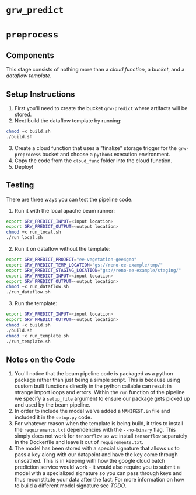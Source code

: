 # `grw_predict`

# `preprocess`

## Components
This stage consists of nothing more than a *cloud function*, a *bucket*, and a *dataflow template*.

## Setup Instructions
1. First you'll need to create the bucket `grw-predict` where artifacts will be stored.
2. Next build the dataflow template by running:
```bash
chmod +x build.sh
./build.sh
```
3. Create a cloud function that uses a "finalize" storage trigger for the `grw-preprocess` bucket and choose a `python3` execution environment. 
4. Copy the code from the `cloud_func` folder into the cloud function.
5. Deploy!

## Testing
There are three ways you can test the pipeline code. 
1. Run it with the local apache beam runner:
```bash
export GRW_PREDICT_INPUT=<input location>
export GRW_PREDICT_OUTPUT=<output location>
chmod +x run_local.sh
./run_local.sh
```
2. Run it on dataflow without the template:
```bash
export GRW_PREDICT_PROJECT="ee-vegetation-gee4geo"
export GRW_PREDICT_TEMP_LOCATION="gs://reno-ee-example/tmp/"
export GRW_PREDICT_STAGING_LOCATION="gs://reno-ee-example/staging/"
export GRW_PREDICT_INPUT=<input location>
export GRW_PREDICT_OUTPUT=<output location>
chmod +x run_dataflow.sh
./run_dataflow.sh
```
3. Run the template:
```bash
export GRW_PREDICT_INPUT=<input location>
export GRW_PREDICT_OUTPUT=<output location>
chmod +x build.sh
./build.sh
chmod +x run_template.sh
./run_template.sh
```

## Notes on the Code
1. You'll notice that the beam pipeline code is packaged as a python package rather than just being a simple script. This is because using custom built functions directly in the python callable can result in strange import loops and errors. Within the `run` function of the pipeline we specify a `setup_file` argument to ensure our package gets picked up and used by the beam pipeline. 
2. In order to include the model we've added a `MANIFEST.in` file and included it in the `setup.py` code.
3. For whatever reason when the template is being build, it tries to install the `requirements.txt` dependencies with the `--no-binary` flag. This simply does not work for `tensorflow` so we install `tensorflow` separately in the Dockerfile and leave it out of `requirements.txt`.
4. The model has been stored with a special signature that allows us to pass a key along with our datapoint and have the key come through unscathed. This is in keeping with how the google cloud batch prediction service would work - it would also require you to submit a model with a specialized signature so you can pass through keys and thus reconstitute your data after the fact. For more information on how to build a different model signature see *TODO*.
